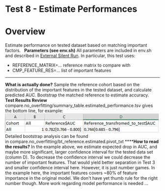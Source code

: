 # Test 8 - Estimate Performances

# **Overview**
Estimate performance on tested dataset based on matching important factors.
 
**Parameters (see env.sh)**
All parameters are included in env.sh and described in [External Silent Run](../External%20Silent%20Run).
In particular, this test uses:
- REFERENCE_MATRIX=... reference matrix to compare with
- CMP_FEATURE_RES=... list of important features
****
**What is actually done?**
Sample the reference cohort based on the distribution of the important features in the tested dataset, and calculate predicted AUC. Bootstrap the matched reference to estimate accuracy.
 
**Test Results Review**
compare.no_overfitting/summary_table.estimated_performance.tsv gives the bottom line, for example:
<img src="/attachments/13926552/13926554.png"/>
Detailed bootstrap analysis can be found in compare.no_overfitting/bt_reference.estimated.pivot_txt
******How to read the results?**
In the example above, we estimate expected drop in AUC, and maybe more significant, larger confidence interval for the tested data set (column D). To decrease the confidence interval we could decrease the number of important features. That would yield better separation in Test 3 and smaller confidence interval here. However, it is just number games. In the example here, the important features covers ~80% of feature importance in the original model. We don't have yet thumb rule for the right number though.
More work regarding model performance is needed ...
 
